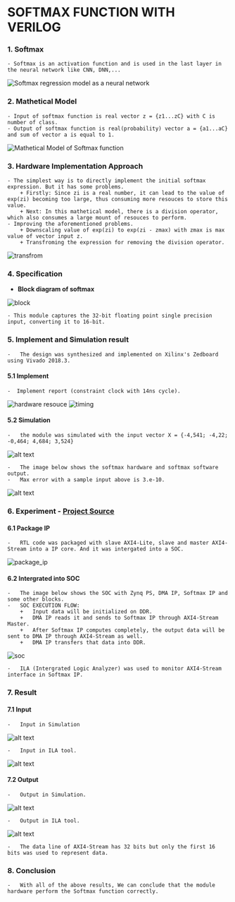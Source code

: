 # SOFTMAX FUNCTION WITH VERILOG 
### 1. Softmax
    - Softmax is an activation function and is used in the last layer in the neural network like CNN, DNN,...
![Softmax regression model as a neural network ](illustrating%20images/soft_max_neural.png)

### 2. Mathetical Model
    - Input of softmax function is real vector z = {z1...zC} with C is number of class.
    - Output of softmax function is real(probability) vector a = {a1...aC} and sum of vector a is equal to 1.
![Mathetical Model of Softmax function](illustrating%20images/softmax_mathetical_model.png)

### 3. Hardware Implementation Approach
    - The simplest way is to directly implement the initial softmax expression. But it has some problems.
        + Firstly: Since zi is a real number, it can lead to the value of exp(zi) becoming too large, thus consuming more resouces to store this value.
        + Next: In this mathetical model, there is a division operator, which also consumes a large mount of resouces to perform.
    - Improving the aforementioned problems.
        + Downscaling value of exp(zi) to exp(zi - zmax) with zmax is max value of vector input z.
        + Transfroming the expression for removing the division operator.
![transfrom](illustrating%20images/transform_model.png)
### 4. Specification
- **Block diagram of softmax**

![block](illustrating%20images/block.png) 

    - This module captures the 32-bit floating point single precision input, converting it to 16-bit.

  
### 5. Implement and Simulation result
    -   The design was synthesized and implemented on Xilinx's Zedboard using Vivado 2018.3.
#### 5.1 Implement
    -  Implement report (constraint clock with 14ns cycle).
![hardware resouce](illustrating%20images/hardware_resource.png)
![timing](illustrating%20images/timing.png)
#### 5.2 Simulation
    -   the module was simulated with the input vector X = {-4,541; -4,22; -0,464; 4,684; 3,524}
![alt text](illustrating%20images/simulation.png)

    -   The image below shows the softmax hardware and softmax software output. 
    -   Max error with a sample input above is 3.e-10. 
![alt text](illustrating%20images/hardware_software_result.png)
### 6. Experiment - [Project Source](https://drive.google.com/drive/folders/1HuWx-jO9p7ZGT83h_ViIQRIWQ5I0vAsK?usp=drive_link)
#### 6.1 Package IP
    -   RTL code was packaged with slave AXI4-Lite, slave and master AXI4-Stream into a IP core. And it was intergated into a SOC.

![package_ip](illustrating%20images/softmax_ip.png)
#### 6.2 Intergrated into SOC 
    -   The image below shows the SOC with Zynq PS, DMA IP, Softmax IP and some other blocks.
    -   SOC EXECUTION FLOW: 
        +   Input data will be initialized on DDR.
        +   DMA IP reads it and sends to Softmax IP through AXI4-Stream Master. 
        +   After Softmax IP computes completely, the output data will be sent to DMA IP through AXI4-Stream as well.
        +   DMA IP transfers that data into DDR.
![soc](illustrating%20images/SOC.png)

    -   ILA (Intergrated Logic Analyzer) was used to monitor AXI4-Stream interface in Softmax IP.
### 7. Result
#### 7.1 Input
    -   Input in Simulation
![alt text](illustrating%20images/in_simulation.png)
    
    -   Input in ILA tool.
![alt text](illustrating%20images/in_ILA.png)
#### 7.2 Output
    -   Output in Simulation.
![alt text](illustrating%20images/out_simulation.png)

    -   Output in ILA tool.
![alt text](illustrating%20images/out_ILA.png)
    
    -   The data line of AXI4-Stream has 32 bits but only the first 16 bits was used to represent data.
###  8. Conclusion
    -   With all of the above results, We can conclude that the module hardware perform the Softmax function correctly.